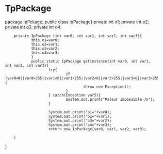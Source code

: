 # TpPackage








package IpPckage;
public class IpPackage{
        private int o1;
        private int o2;
        private int o3;
        private int o4;

        private IpPackage (int var0, int var1, int var2, int var3){
                this.o1=var0;
                this.o2=var1;
                this.o3=var2;
                this.o4=var3;
                }
                public static IpPackage getinstance(int var0, int var1, int var2, int var3){
                        try{
                                if (var0<0||var0>255||var1<0||var1>255||var2<0||var2>255||var3<0||var3>255){
                                        throw new Exception();
                                }
                        } catch(Exception var5){
                                System.out.print("Valeur impossible /n");
                        }

                        System.out.print("o1="+var0);
                        System.out.print("o2="+var1);
                        System.out.print("o3="+var2);
                        System.out.print("o4="+var3);
                        return new IpPackage(var0, var1, var2, var3);

        }
}
